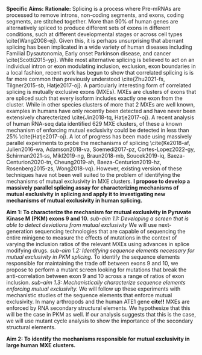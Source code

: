 **Specific Aims:**
**Rationale:** Splicing is a process where Pre-mRNAs are processed to remove introns, non-coding segments, and exons, coding segments, are stitched together. More than 90% of human genes are alternatively spliced to produce different sets of exons in different conditions, such at different developmental stages or across cell types \cite{Wang2008-ej}. Given this, it is perhaps unsurprising that aberrant splicing has been implicated in a wide variety of human diseases including Familial Dysautonomia, Early onset Parkinson disease, and cancer \cite{Scotti2015-yp}. While most alternative splicing is believed to act on an individual intron or exon modulating inclusion, exclusion, exon boundaries in a local fashion, recent work has begun to show that correlated splicing is is far more common than previously understood \cite{Zhu2021-fs, Tilgner2015-sb, Hatje2017-oj}. A particularly interesting form of correlated splicing is mutually exclusive exons (MXEs). MXEs are clusters of exons that are spliced such that every isoform includes exactly one exon from the cluster. While in other species clusters of more that 2 MXEs are well known, examples in humans have only recently been detected and have never been extensively charecterized \cite{Jin2018-tq, Hatje2017-oj}. A recent analysis of human RNA-seq data identified 629 MXE clusters, of these a known mechanism of enforcing mutual exclusivity could be detected in less than 25% \cite{Hatje2017-oj}. A lot of progress has been made using massively parallel experiments to probe the mechanisms of splicing \cite{Ke2018-af, Julien2016-wa, Adamson2018-va, Soemedi2017-pz, Cortes-Lopez2022-gy, Schirman2021-ss, Mikl2019-ng, Braun2018-mb, Soucek2019-iq, Baeza-Centurion2020-tn, Cheung2019-ah, Baeza-Centurion2019-hz, Rosenberg2015-zs, Wong2018-vq}. However, existing version of these techniques have not been well suited to the problem of identifying the mechanisms of mutual exclusivity in MXE clusters. **I propose to develop a massively parallel splicing assay for characterizing mechanisms of mutual exclusivity in splicing and apply it to investigating new mechanisms of mutual exclusivity in human splicing.**

**Aim 1: To characterize the mechanism for mutual exclusivity in Pyruvate Kinase M (PKM) exons 9 and 10.** 
*sub-aim 1.1: Developing a screen that is able to detect deviations from mutual exclusivity* We will use next-generation sequencing technologies that are capable of sequencing the entire minigene to measure the effects of mutations in the context of varying the inclusion ratios of the relevant MXEs using advances in splice modifying drugs.
*sub-aim 1.2: Identifying sequence elements necessary for mutual exclusivity in PKM splicing.* To identify the sequence elements responsible for maintaining the trade off between exons 9 and 10, we propose to perform a mutant screen looking for mutations that break the anti-correlation between exon 9 and 10 across a range of ratios of exon inclusion. 
*sub-aim 1.3: Mechanistically characterize sequence elements enforcing mutual exclusivity.* We will follow up these experiments with mechanistic studies of the sequence elements that enforce mutual exclusivity. In many arthropods and the human ATE1 gene **cite!!** MXEs are enforced by RNA secondary structural elements. We hypothesize that this will be the case in PKM as well. If our analysis suggests that this is the case, we will use mutant cycle analysis to show the importance of the secondary structural elements. 

**Aim 2: To identify the mechanisms responsible for mutual exclusivity in large human MXE clusters.**